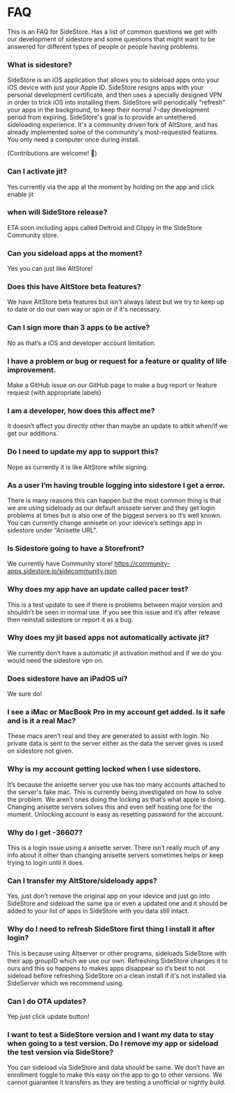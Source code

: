 # FAQ
This is an FAQ for SideStore. Has a list of common questions we get with our development of sidestore and some questions that might want to be answered for different types of people or people having problems.

### What is sidestore?

SideStore is an iOS application that allows you to sideload apps onto your iOS device with just your Apple ID. SideStore resigns apps with your personal development certificate, and then uses a specially designed VPN in order to trick iOS into installing them. SideStore will periodically "refresh" your apps in the background, to keep their normal 7-day development period from expiring. SideStore's goal is to provide an untethered sideloading experience. It's a community driven fork of AltStore, and has already implemented some of the community's most-requested features. You only need a computer once during install.

(Contributions are welcome! 🙂)

### Can I activate jit?

Yes currently via the app at the moment by holding on the app and click enable jit

### when will SideStore release?

ETA soon including apps called Deltroid and Clippy in the SideStore Community store.

### Can you sideload apps at the moment?

Yes you can just like AltStore!

### Does this have AltStore beta features?

We have AltStore beta features but isn't always latest but we try to keep up to date or do our own way or spin or if it's necessary.

### Can I sign more than 3 apps to be active?

No as that’s a iOS and developer account limitation.

### I have a problem or bug or request for a feature or quality of life improvement.

Make a GitHub issue on our GitHub page to make a bug report or feature request (with appropriate labels)

### I am a developer, how does this affect me?

It doesn’t affect you directly other than maybe an update to altkit when/if we get our additions.

### Do I need to update my app to support this?

Nope as currently it is like AltStore while signing.

### As a user I’m having trouble logging into sidestore I get a error.

There is many reasons this can happen but the most common thing is that we are using sideloady as our default anissete server and they get login problems at times but is also one of the biggest servers so it’s well known. You can currently change annisete on your idevice’s settings app in sidestore under “Anisette URL”.

### Is Sidestore going to have a Storefront?

We currently have Community store! https://community-apps.sidestore.io/sidecommunity.json

### Why does my app have an update called pacer test?

This is a test update to see if there is problems between major version and shouldn’t be seen in normal use. If you see this issue and it’s after release then reinstall sidestore or report it as a bug.

### Why does my jit based apps not automatically activate jit?

We currently don’t have a automatic jit activation method and if we do you would need the sidestore vpn on.

### Does sidestore have an iPadOS ui?

We sure do!

### I see a iMac or MacBook Pro in my account get added. Is it safe and is it a real Mac?

These macs aren’t real and they are generated to assist with login. No private data is sent to the server either as the data the server gives is used on sidestore not given.

### Why is my account getting locked when I use sidestore.

It’s because the anisette server you use has too many accounts attached to the server's fake mac. This is currently being investigated on how to solve the problem. We aren’t ones doing the locking as that’s what apple is doing. Changing anisette servers solves this and even self hosting one for the moment. Unlocking account is easy as resetting password for the account.

### Why do I get -36607?

This is a login issue using a anisette server. There isn’t really much of any info about it other than changing anisette servers sometimes helps or keep trying to login until it does.

### Can I transfer my AltStore/sideloady apps?

Yes, just don’t remove the original app on your idevice and just go into SideStore and sideload the same ipa or even a updated one and it should be added to your list of apps in SideStore with you data still intact.

### Why do I need to refresh SideStore first thing I install it after login?

This is because using Altserver or other programs, sideloads SideStore with their app groupID which we use our own. Refreshing SideStore changes it to ours and this so happens to makes apps disappear so it’s best to not sideload before refreshing SideStore on a clean install if it's not installed via SideServer which we recommend using.

### Can I do OTA updates?

Yep just click update button!

### I want to test a SideStore version and I want my data to stay when going to a test version. Do I remove my app or sideload the test version via SideStore?

You can sideload via SideStore and data should be same. We don’t have an enrollment toggle to make this easy on the app to go to other versions. We cannot guarantee it transfers as they are testing a unofficial or nightly build.

